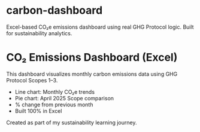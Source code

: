 # carbon-dashboard
Excel-based CO₂e emissions dashboard using real GHG Protocol logic. Built for sustainability analytics.
# CO₂ Emissions Dashboard (Excel)
This dashboard visualizes monthly carbon emissions data using GHG Protocol Scopes 1–3.

- Line chart: Monthly CO₂e trends  
- Pie chart: April 2025 Scope comparison  
- % change from previous month  
- Built 100% in Excel

Created as part of my sustainability learning journey.
